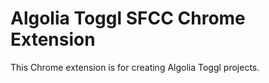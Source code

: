 # Algolia Toggl SFCC Chrome Extension

This Chrome extension is for creating Algolia Toggl projects.
